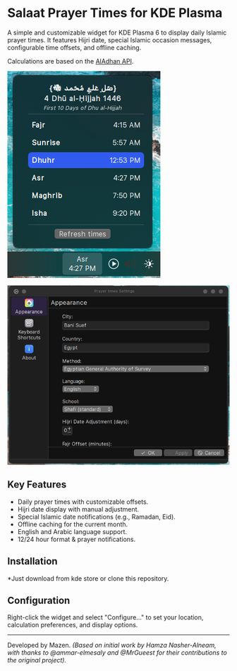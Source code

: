 # Salaat Prayer Times for KDE Plasma

A simple and customizable widget for KDE Plasma 6 to display daily Islamic prayer times.
It features Hijri date, special Islamic occasion messages, configurable time offsets, and offline caching.

Calculations are based on the [AlAdhan API](https://aladhan.com/prayer-times-api).

![Prayer Times Widget](Prayerwidget.png) 

![Prayer Times Settings](setting.png)

## Key Features
* Daily prayer times with customizable offsets.
* Hijri date display with manual adjustment.
* Special Islamic date notifications (e.g., Ramadan, Eid).
* Offline caching for the current month.
* English and Arabic language support.
* 12/24 hour format & prayer notifications.

## Installation
*Just download from kde store or clone this repository.

## Configuration
Right-click the widget and select "Configure..." to set your location, calculation preferences, and display options.

---
Developed by Mazen. *(Based on initial work by Hamza Nasher-Alneam, with thanks to @ammar-elmesaly and @MrGueest for their contributions to the original project).*
